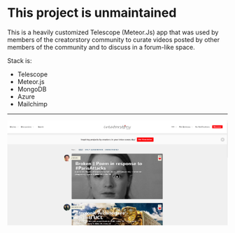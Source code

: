 # This project is unmaintained


This is a heavily customized Telescope (Meteor.Js) app that was used by members of the creatorstory community to curate videos posted by other members of the community and to discuss in a forum-like space.

Stack is:

* Telescope 
* Meteor.js
* MongoDB
* Azure
* Mailchimp

----------------------------------------------------------------------------------------------------------


![This is how the product look like"](https://github.com/creatorstory/creatorstory-app/blob/master/readme-photos/creatorstory.PNG)


